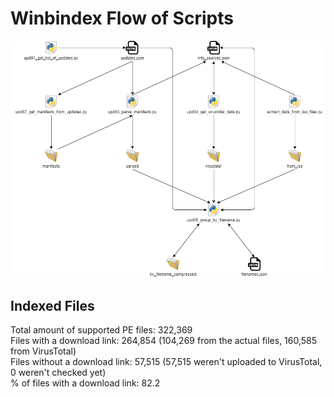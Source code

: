 # Winbindex Flow of Scripts

![winbindex-scripts-flow.png](winbindex-scripts-flow.png)

## Indexed Files

<!--FileStats-->
Total amount of supported PE files: 322,369  
Files with a download link: 264,854 (104,269 from the actual files, 160,585 from VirusTotal)  
Files without a download link: 57,515 (57,515 weren't uploaded to VirusTotal, 0 weren't checked yet)  
% of files with a download link: 82.2  
<!--/FileStats-->
